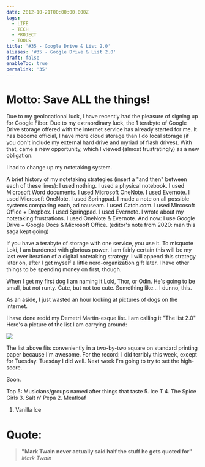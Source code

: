 ```yaml
---
date: 2012-10-21T00:00:00.000Z
tags:
  - LIFE
  - TECH
  - PROJECT
  - TOOLS
title: '#35 - Google Drive & List 2.0'
aliases: '#35 - Google Drive & List 2.0'
draft: false
enableToc: true
permalink: '35'
---
```


# Motto: Save ALL the things!

Due to my geolocational luck, I have recently had the pleasure of signing up for Google Fiber. Due to my extraordinary luck, the 1 terabyte of Google Drive storage offered with the internet service has already started for me. It has become official, I have more cloud storage than I do local storage (if you don't include my external hard drive and myriad of flash drives). With that, came a new opportunity, which I viewed (almost frustratingly) as a new obligation.

I had to change up my notetaking system. 

A brief history of my notetaking strategies (insert a "and then" between each of these lines):
I used nothing.
I used a physical notebook.
I used Microsoft Word documents.
I used Microsoft OneNote.
I used Evernote. I used Microsoft OneNote.
I used Springpad.
I made a note on all possible systems comparing each, ad nauseam. 
I used Catch.com.
I used Mircosoft Office + Dropbox.
I used Springpad.
I used Evernote.
I wrote about my notetaking frustrations.
I used OneNote & Evernote.
And now:
I use Google Drive + Google Docs & Microsoft Office.
(editor's note from 2020: man this saga kept going)

If you have a terabyte of storage with one service, you use it. To misquote Loki, I am burdened with glorious power. I am fairly certain this will be my last ever iteration of a digital notetaking strategy. I will append this strategy later on, after I get myself a little nerd-organization gift later. I have other things to be spending money on first, though.

When I get my first dog I am naming it Loki, Thor, or Odin. He's going to be small, but not runty. Cute, but not too cute. Something like... I dunno, this. 

As an aside, I just wasted an hour looking at pictures of dogs on the internet. 

I have done redid my Demetri Martin-esque list. I am calling it "The list 2.0" Here's a picture of the list I am carrying around:

![](assets/35-1.jpg)

The list above fits conveniently in a two-by-two square on standard printing paper because I'm awesome. For the record: I did terribly this week, except for Tuesday. Tuesday I did well. Next week I'm going to try to set the high-score.

Soon. 

Top 5: Musicians/groups named after things that taste
5. Ice T
4. The Spice Girls
3. Salt n' Pepa 
2. Meatloaf
1. Vanilla Ice

# Quote:
> **"Mark Twain never actually said half the stuff he gets quoted for"**
<cite>Mark Twain</cite>
